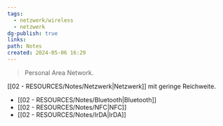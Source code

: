 ```yaml
---
tags:
  - netzwerk/wireless
  - netzwerk
dg-publish: true
links: 
path: Notes
created: 2024-05-06 16:29
---
```

> Personal Area Network.

[[02 - RESOURCES/Notes/Netzwerk\|Netzwerk]] mit geringe Reichweite.
- [[02 - RESOURCES/Notes/Bluetooth\|Bluetooth]]
- [[02 - RESOURCES/Notes/NFC\|NFC]]
- [[02 - RESOURCES/Notes/IrDA\|IrDA]]